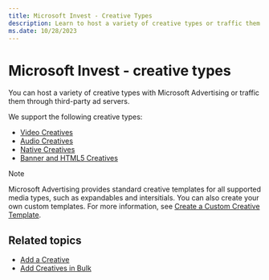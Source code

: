 ```yaml
---
title: Microsoft Invest - Creative Types
description: Learn to host a variety of creative types or traffic them through third-party ad servers.
ms.date: 10/28/2023
---
```



# Microsoft Invest - creative types 

You can host a variety of creative types with
Microsoft Advertising or traffic them through third-party ad
servers.

We support the following creative types:

- [Video Creatives](video-creatives.md)
- [Audio Creatives](audio-creatives.md)
- [Native Creatives](native-Creatives.md)
- [Banner and HTML5 Creatives](banner-and-html5-creatives.md)

> [!NOTE]
> Microsoft Advertising provides standard creative templates for all supported media types, such as expandables and intersitials. You can also create your own custom templates. For more information, see [Create a Custom Creative Template](create-a-custom-creative-template.md).

## Related topics

- [Add a Creative](add-a-creative.md)
- [Add Creatives in Bulk](add-creatives-in-bulk.md)
